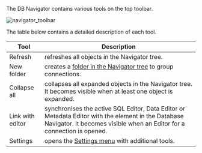 The DB Navigator contains various tools on the top toolbar. 

![navigator_toolbar](https://github.com/dbeaver/cloudbeaver/wiki/images/navigator_toolbar/navigator_toolbar.png)

The table below contains a detailed description of each tool.

| Tool             | Description                                                                                                                                                                  |
|------------------|------------------------------------------------------------------------------------------------------------------------------------------------------------------------------|
| Refresh          | refreshes all objects in the Navigator tree.                                                                                                                                 |
| New folder       | creates a [folder in the Navigator tree](https://github.com/dbeaver/cloudbeaver/wiki/DB-Navigator-folders) to group connections.                                                                                                                 |
| Collapse all     | collapses all expanded objects in the Navigator tree. It becomes visible when at least one object is expanded.                                                               |
| Link with editor | synchronises the active SQL Editor, Data Editor or Metadata Editor with the element in the Database Navigator. It becomes visible when an Editor for a connection is opened. |
| Settings         | opens the [Settings menu](https://github.com/dbeaver/cloudbeaver/wiki/DB-Navigator-Settings-menu) with additional tools.                                                                                                                                |